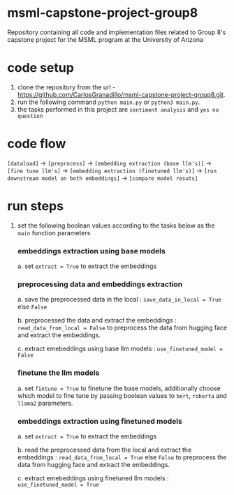 # msml-capstone-project-group8
Repository containing all code and implementation files related to Group 8's capstone project for the MSML program at the University of Arizona

# code setup
1. clone the repository from the url - https://github.com/CarlosGranadillo/msml-capstone-project-group8.git.
2. run the following command `python main.py` or `python3 main.py`.
3. the tasks performed in this project are `sentiment analysis` and `yes no question`

# code flow
`[dataload]` -> `[preprocess]` -> `[embedding extraction (base llm's)]` -> `[fine tune llm's]` -> `[embedding extraction (finetuned llm's)]` -> `[run downstream model on both embeddings]` -> `[compare model resuts]`

# run steps
1. set the following boolean values according to the tasks below as the `main` function parameters
    ### embeddings extraction using base models
    a. set `extract = True` to extract the embeddings

    ### preprocessing data and embeddings extraction
    a. save the preprocessed data in the local : `save_data_in_local = True` else `False`

    b. preprocessed the data and extract the embeddings :  `read_data_from_local = False` to preprocess the data from hugging face and extract the embeddings.

    c. extract emebeddings using base llm models : `use_finetuned_model = False` 

    ### finetune the llm models
    a. set `fintune = True` to finetune the base models, additionally choose which model to fine tune by passing boolean values to `bert`, `roberta` and `llama2` parameters.

    ### embeddings extraction using finetuned models
    a. set `extract = True` to extract the embeddings 

    b. read the preprocessed data from the local and extract the embeddings :  `read_data_from_local = True` else `False` to preprocess the data from hugging face and extract the embeddings.
    
    c. extract emebeddings using finetuned llm models : `use_finetuned_model = True`